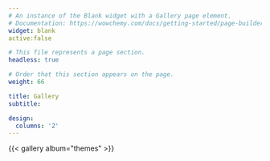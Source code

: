 ```yaml
---
# An instance of the Blank widget with a Gallery page element.
# Documentation: https://wowchemy.com/docs/getting-started/page-builder/
widget: blank
active:false

# This file represents a page section.
headless: true

# Order that this section appears on the page.
weight: 66

title: Gallery
subtitle:

design:
  columns: '2'
---
```


{{< gallery album="themes" >}}
